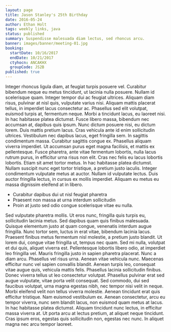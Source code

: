 ```yaml
---
layout: page
title: Jason Stanley's 25th Birthday
date: 2016-05-24
author: Ethan Holt
tags: weekly links, java
status: published
summary: Suspendisse malesuada diam lectus, sed rhoncus arcu.
banner: images/banner/meeting-01.jpg
booking:
  startDate: 10/16/2017
  endDate: 10/21/2017
  ctyhocn: ANCAKHX
  groupCode: JS2B
published: true
---
```

Integer rhoncus ligula diam, at feugiat turpis posuere vel. Curabitur bibendum neque eu metus tincidunt, ut lacinia nulla posuere. Nullam id scelerisque quam. Integer tempor dui ac feugiat ultrices. Aliquam diam risus, pulvinar at nisl quis, vulputate varius nisi. Aliquam mattis placerat tellus, in imperdiet lacus consectetur ac. Phasellus sed elit volutpat, euismod turpis at, fermentum neque. Morbi a tincidunt lacus, eu laoreet nisi. In hac habitasse platea dictumst. Fusce libero massa, bibendum nec accumsan at, dapibus quis ipsum. Nunc dictum posuere nisi, eu dictum lorem. Duis mattis pretium lacus. Cras vehicula ante id enim sollicitudin ultrices. Vestibulum nec dapibus lacus, eget fringilla sem. In sagittis condimentum massa. Curabitur sagittis congue ex.
Phasellus aliquam viverra imperdiet. Ut accumsan purus eget magna facilisis, et mattis ex pellentesque. Fusce pharetra, ante vitae fermentum lobortis, nulla lacus rutrum purus, in efficitur urna risus non elit. Cras nec felis eu lacus lobortis lobortis. Etiam sit amet tortor metus. In hac habitasse platea dictumst. Nullam suscipit nunc eget tortor tristique, a pretium justo iaculis. Integer condimentum vulputate metus at auctor. Nullam id vulputate lectus. Duis auctor fringilla lectus, in cursus ex mollis imperdiet. Aliquam eu metus eu massa dignissim eleifend at in libero.

* Curabitur dapibus dui ut nisl feugiat pharetra
* Praesent non massa at urna interdum sollicitudin
* Proin at justo sed odio congue scelerisque vitae eu nulla.

Sed vulputate pharetra mollis. Ut eros nunc, fringilla quis turpis eu, sollicitudin lacinia metus. Sed dapibus quam quis finibus malesuada. Quisque elementum justo at quam congue, venenatis interdum augue fringilla. Nunc tortor sem, luctus in erat vitae, bibendum lacinia lacus. Praesent finibus metus fermentum nisl molestie, a pretium justo blandit. Ut lorem dui, congue vitae fringilla ut, tempus nec quam. Sed mi nulla, volutpat et dui quis, aliquet viverra est. Pellentesque lobortis libero odio, at imperdiet leo fringilla vel. Mauris fringilla justo in sapien pharetra placerat. Nunc a diam arcu. Phasellus vel risus urna. Aenean vitae vehicula nunc. Maecenas efficitur nunc vel sapien convallis blandit.
Aenean turpis leo, consequat vitae augue quis, vehicula mattis felis. Phasellus lacinia sollicitudin finibus. Donec viverra tellus ut leo consectetur volutpat. Phasellus pulvinar erat sed augue vulputate, vitae porta velit consequat. Sed commodo, dui sed faucibus volutpat, urna magna egestas nibh, nec tempor nisi velit in neque. Morbi eleifend velit non tellus viverra molestie. Aenean tincidunt erat quis efficitur tristique. Nam euismod vestibulum ex. Aenean consectetur, arcu eu tempor viverra, nunc sem blandit lacus, non euismod quam metus at lacus. In hac habitasse platea dictumst. Aliquam tincidunt nunc lectus, in efficitur massa viverra at. Ut porta arcu at lectus pretium, at aliquet neque tincidunt. Cras ipsum eros, egestas quis sollicitudin non, egestas nec nunc. In aliquet magna nec arcu tempor laoreet.
